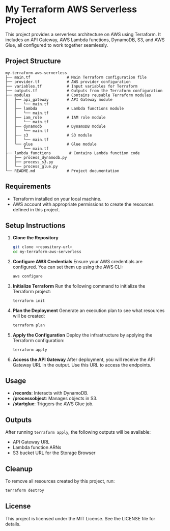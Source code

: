 # My Terraform AWS Serverless Project

This project provides a serverless architecture on AWS using Terraform. It includes an API Gateway, AWS Lambda functions, DynamoDB, S3, and AWS Glue, all configured to work together seamlessly.

## Project Structure

```
my-terraform-aws-serverless
├── main.tf                # Main Terraform configuration file
├── provider.tf            # AWS provider configuration
├── variables.tf           # Input variables for Terraform
├── outputs.tf             # Outputs from the Terraform configuration
├── modules                # Contains reusable Terraform modules
│   ├── api_gateway        # API Gateway module
│   │   └── main.tf
│   ├── lambda             # Lambda functions module
│   │   └── main.tf
│   ├── iam_role           # IAM role module
│   │   └── main.tf
│   ├── dynamodb           # DynamoDB module
│   │   └── main.tf
│   ├── s3                 # S3 module
│   │   └── main.tf
│   └── glue               # Glue module
│       └── main.tf
├── lambda_functions        # Contains Lambda function code
│   ├── process_dynamodb.py
│   ├── process_s3.py
│   └── process_glue.py
└── README.md              # Project documentation
```

## Requirements

- Terraform installed on your local machine.
- AWS account with appropriate permissions to create the resources defined in this project.

## Setup Instructions

1. **Clone the Repository**
   ```bash
   git clone <repository-url>
   cd my-terraform-aws-serverless
   ```

2. **Configure AWS Credentials**
   Ensure your AWS credentials are configured. You can set them up using the AWS CLI:
   ```bash
   aws configure
   ```

3. **Initialize Terraform**
   Run the following command to initialize the Terraform project:
   ```bash
   terraform init
   ```

4. **Plan the Deployment**
   Generate an execution plan to see what resources will be created:
   ```bash
   terraform plan
   ```

5. **Apply the Configuration**
   Deploy the infrastructure by applying the Terraform configuration:
   ```bash
   terraform apply
   ```

6. **Access the API Gateway**
   After deployment, you will receive the API Gateway URL in the output. Use this URL to access the endpoints.

## Usage

- **/records**: Interacts with DynamoDB.
- **/processobject**: Manages objects in S3.
- **/startglue**: Triggers the AWS Glue job.

## Outputs

After running `terraform apply`, the following outputs will be available:
- API Gateway URL
- Lambda function ARNs
- S3 bucket URL for the Storage Browser

## Cleanup

To remove all resources created by this project, run:
```bash
terraform destroy
```

## License

This project is licensed under the MIT License. See the LICENSE file for details.